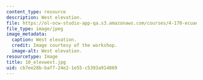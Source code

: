 ```yaml
---
content_type: resource
description: West elevation.
file: https://ol-ocw-studio-app-qa.s3.amazonaws.com/courses/4-170-ecuador-workshop-fall-2006/cb7ee28bbaf724e21e55c5393a914869_10_elevwest.jpg
file_type: image/jpeg
image_metadata:
  caption: West elevation.
  credit: Image courtesy of the workshop.
  image-alt: West elevation.
resourcetype: Image
title: 10_elevwest.jpg
uid: cb7ee28b-baf7-24e2-1e55-c5393a914869
---
```

